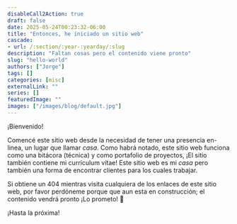 ```yaml
---
disableCall2Action: true
draft: false
date: 2025-05-24T00:23:32-06:00
title: "Entonces, he iniciado un sitio web"
cascade:
- url: /:section/:year-:yearday/:slug
description: "Faltan cosas pero el contenido viene pronto"
slug: "hello-world"
authors: ["Jorge"]
tags: []
categories: [misc]
externalLink: ""
series: []
featuredImage: ""
images: ["/images/blog/default.jpg"]
---
```


¡Bienvenido!

Comencé este sitio web desde la necesidad de tener una presencia en-linea, un lugar que llamar *casa*. Como habrá notado, este sitio web funciona como una bitácora (técnica) y como portafolio de proyectos, ¡El sitio también contiene mi currículum vítae! Este sitio web es mi *casa* pero también una forma de encontrar clientes para los cuales trabajar.

Si obtiene un 404 mientras visita cualquiera de los enlaces de este sitio web, por favor perdóneme porque que aun esta en construcción; el contenido vendrá pronto ¡Lo prometo! 🙈

¡Hasta la próxima!
